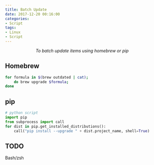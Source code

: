 ```yaml
---
title: Batch Update
date: 2017-12-20 00:16:00
categories:
- Script
tags:
- Linux
- Script
---
```


<center><i>To batch update items using homebrew or pip</i></center>

<!-- more -->

## Homebrew
```bash
for formula in $(brew outdated | cat);
    do brew upgrade $formula;
done
```

## pip
```python
# python script
import pip
from subprocess import call
for dist in pip.get_installed_distributions():
    call("pip install --upgrade " + dist.project_name, shell=True)
```

## TODO
Bash/zsh
